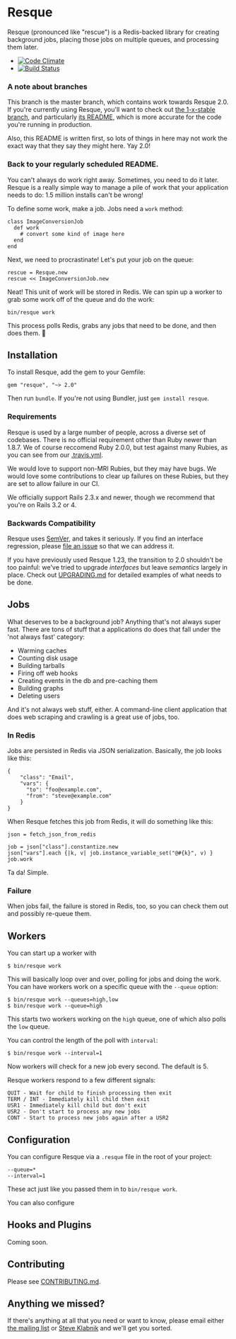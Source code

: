 Resque
======

Resque (pronounced like "rescue") is a Redis-backed library for creating
background jobs, placing those jobs on multiple queues, and processing
them later.

  - [![Code Climate](https://codeclimate.com/github/defunkt/resque.png)](https://codeclimate.com/github/defunkt/resque)
  - [![Build Status](https://travis-ci.org/defunkt/resque.png?branch=master)](https://travis-ci.org/defunkt/resque)

### A note about branches

This branch is the master branch, which contains work towards Resque 2.0. If
you're currently using Resque, you'll want to check out [the 1-x-stable
branch](https://github.com/defunkt/resque/tree/1-x-stable), and particularly
[its README](https://github.com/defunkt/resque/blob/1-x-stable/README.markdown),
which is more accurate for the code you're running in production.

Also, this README is written first, so lots of things in here may not work the
exact way that they say they might here. Yay 2.0!

### Back to your regularly scheduled README.

You can't always do work right away. Sometimes, you need to do it later. Resque
is a really simple way to manage a pile of work that your application needs
to do: 1.5 million installs can't be wrong!

To define some work, make a job. Jobs need a `work` method:

```
class ImageConversionJob
  def work
    # convert some kind of image here
  end
end
```

Next, we need to procrastinate! Let's put your job on the queue:

```
rescue = Resque.new
rescue << ImageConversionJob.new
```

Neat! This unit of work will be stored in Redis. We can spin up a worker to
grab some work off of the queue and do the work:

```
bin/resque work
```

This process polls Redis, grabs any jobs that need to be done, and then does
them. :metal:

## Installation

To install Resque, add the gem to your Gemfile:

```
gem "resque", "~> 2.0"
```

Then run `bundle`. If you're not using Bundler, just `gem install resque`.

### Requirements

Resque is used by a large number of people, across a diverse set of codebases.
There is no official requirement other than Ruby newer than 1.8.7. We of course
reccomend Ruby 2.0.0, but test against many Rubies, as you can see from our
[.travis.yml](https://github.com/defunkt/resque/blob/master/.travis.yml).

We would love to support non-MRI Rubies, but they may have bugs. We would love
some contributions to clear up failures on these Rubies, but they are set to
allow failure in our CI.

We officially support Rails 2.3.x and newer, though we recommend that you're on
Rails 3.2 or 4.

### Backwards Compatibility

Resque uses [SemVer](http://semver.org/), and takes it seriously. If you find
an interface regression, please [file an issue](https://defunkt/resque/issues)
so that we can address it.

If you have previously used Resque 1.23, the transition to 2.0 shouldn't be
too painful: we've tried to upgrade _interfaces_ but leave _semantics_ largely
in place. Check out
[UPGRADING.md](https://github.com/defunkt/resque/blob/master/UPGRADING.md) for
detailed examples of what needs to be done.

## Jobs

What deserves to be a background job? Anything that's not always super fast.
There are tons of stuff that a applications do does that fall under the 'not
always fast' category:

* Warming caches
* Counting disk usage
* Building tarballs
* Firing off web hooks
* Creating events in the db and pre-caching them
* Building graphs
* Deleting users

And it's not always web stuff, either. A command-line client application that
does web scraping and crawling is a great use of jobs, too.

### In Redis

Jobs are persisted in Redis via JSON serialization. Basically, the job looks
like this:

```
{
    "class": "Email",
    "vars": {
      "to": "foo@example.com",
      "from": "steve@example.com"
    }
}
```

When Resque fetches this job from Redis, it will do something like this:

```
json = fetch_json_from_redis

job = json["class"].constantize.new
json["vars"].each {|k, v| job.instance_variable_set("@#{k}", v) }
job.work
```

Ta da! Simple.

### Failure

When jobs fail, the failure is stored in Redis, too, so you can check them out
and possibly re-queue them.

## Workers

You can start up a worker with 

```
$ bin/resque work
```

This will basically loop over and over, polling for jobs and doing the work.
You can have workers work on a specific queue with the `--queue` option:

```
$ bin/resque work --queues=high,low
$ bin/resque work --queue=high
```

This starts two workers working on the `high` queue, one of which also polls
the `low` queue.

You can control the length of the poll with `interval`:

```
$ bin/resque work --interval=1
```

Now workers will check for a new job every second. The default is 5.

Resque workers respond to a few different signals:

    QUIT - Wait for child to finish processing then exit
    TERM / INT - Immediately kill child then exit
    USR1 - Immediately kill child but don't exit
    USR2 - Don't start to process any new jobs
    CONT - Start to process new jobs again after a USR2

## Configuration

You can configure Resque via a `.resque` file in the root of your project:

```
--queue=*
--interval=1
```

These act just like you passed them in to `bin/resque work`.

You can also configure

## Hooks and Plugins

Coming soon.

## Contributing

Please see [CONTRIBUTING.md](https://github.com/defunkt/resque/blob/master/CONTRIBUTING.md).

## Anything we missed?

If there's anything at all that you need or want to know, please email either
[the mailing list](mailto:resque@librelist.com) or [Steve
Klabnik](mailto:steve@steveklabnik.com) and we'll get you sorted.
